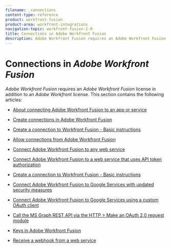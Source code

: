 ```yaml
---
filename: _connections
content-type: reference
product: workfront-fusion
product-area: workfront-integrations
navigation-topic: workfront-fusion-2-0
title: Connections in Adobe Workfront Fusion
description: Adobe Workfront Fusion requires an Adobe Workfront Fusion license in addition to an Adobe Workfront license.
---
```


# Connections in *Adobe Workfront Fusion*

*Adobe Workfront Fusion* requires an *Adobe Workfront Fusion* license in addition to an *Adobe Workfront* license.
This section contains the following articles:

* [About connecting Adobe Workfront Fusion to an app or service](../../workfront-fusion/connections/about-connecting-wf-fusion-to-app-or-service.md) 
* [Create connections in Adobe Workfront Fusion](../../workfront-fusion/connections/connection-instruction-toc.md) 
* [Create a connection to Workfront Fusion - Basic instructions](../../workfront-fusion/connections/connect-to-fusion-general.md)

  <!--
  <li data-mc-conditions="QuicksilverOrClassic.Draft mode"><a href="../../workfront-fusion/connections/allow-connections-from-workfront-fusion.md" class="MCXref xref" xrefformat="{para}">Allow connections from Adobe Workfront Fusion</a> </li>
  -->

* [Allow connections from Adobe Workfront Fusion](../../workfront-fusion/connections/allow-connections-from-workfront-fusion.md) 
* [Connect Adobe Workfront Fusion to any web service](../../workfront-fusion/connections/connect-wf-fusion-to-any-web-service.md) 
* [Connect Adobe Workfront Fusion to a web service that uses API token authorization](../../workfront-fusion/connections/connect-wf-web-service-uses-api-token-auth.md) 
* [Create a connection to Workfront Fusion - Basic instructions](../../workfront-fusion/connections/connect-to-fusion-general.md) 
* [Connect Adobe Workfront Fusion to Google Services with updated security measures](../../workfront-fusion/connections/connect-to-google-with-new-security-measures.md) 
* [Connect Adobe Workfront Fusion to Google Services using a custom OAuth client](../../workfront-fusion/connections/connect-fusion-to-google-using-oauth.md) 
* [Call the MS Graph REST API via the HTTP > Make an OAuth 2.0 request module](../../workfront-fusion/connections/call-the-ms-graph-rest-api-.md) 
* [Keys in Adobe Workfront Fusion](../../workfront-fusion/connections/keys.md) 
* [Receive a webhook from a web service](../../workfront-fusion/connections/receive-a-webhook-from-a-web-service.md)

